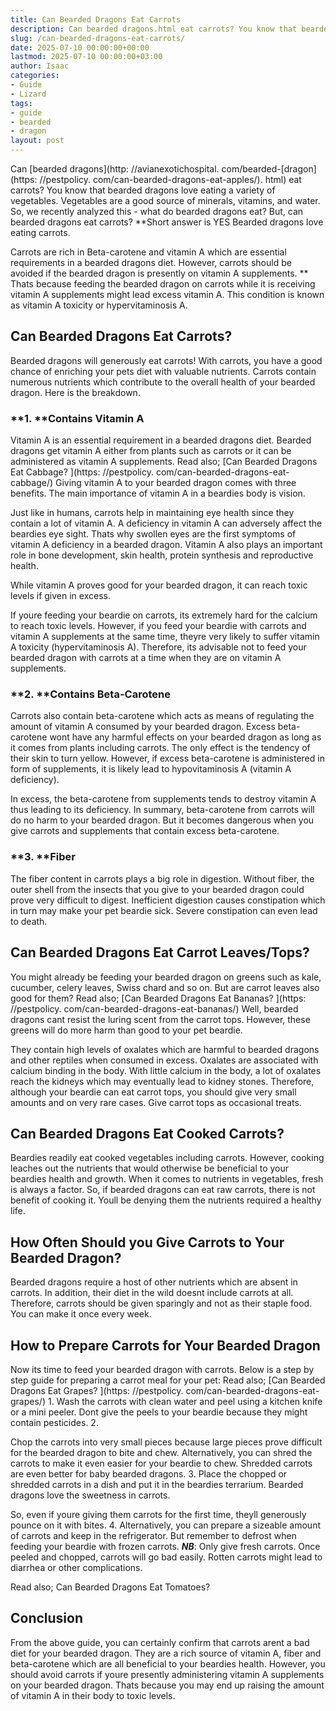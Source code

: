 ```yaml
---
title: Can Bearded Dragons Eat Carrots
description: Can bearded dragons.html eat carrots? You know that bearded dragons love eating a variety of vegetables. Vegetables are a good source of minerals, vitamins,...
slug: /can-bearded-dragons-eat-carrots/
date: 2025-07-10 00:00:00+00:00
lastmod: 2025-07-10 00:00:00+03:00
author: Isaac
categories:
- Guide
- Lizard
tags:
- guide
- bearded
- dragon
layout: post
---
```


Can [bearded dragons](http: //avianexotichospital. com/bearded-[dragon](https: //pestpolicy. com/can-bearded-dragons-eat-apples/). html) eat carrots? You know that bearded dragons love eating a variety of vegetables. Vegetables are a good source of minerals, vitamins, and water. So, we recently analyzed this - what do bearded dragons eat? But, can bearded dragons eat carrots? **Short answer is YES Bearded dragons love eating carrots.

Carrots are rich in Beta-carotene and vitamin A which are essential requirements in a bearded dragons diet. However, carrots should be avoided if the bearded dragon is presently on vitamin A supplements. ** Thats because feeding the bearded dragon on carrots while it is receiving vitamin A supplements might lead excess vitamin A. This condition is known as vitamin A toxicity or hypervitaminosis A.

##  **Can Bearded Dragons Eat Carrots?**

Bearded dragons will generously eat carrots! With carrots, you have a good chance of enriching your pets diet with valuable nutrients. Carrots contain numerous nutrients which contribute to the overall health of your bearded dragon. Here is the breakdown.

###  **1. ****Contains Vitamin A**

Vitamin A is an essential requirement in a bearded dragons diet. Bearded dragons get vitamin A either from plants such as carrots or it can be administered as vitamin A supplements. Read also; [Can Bearded Dragons Eat Cabbage? ](https: //pestpolicy. com/can-bearded-dragons-eat-cabbage/) Giving vitamin A to your bearded dragon comes with three benefits. The main importance of vitamin A in a beardies body is vision.

Just like in humans, carrots help in maintaining eye health since they contain a lot of vitamin A. A deficiency in vitamin A can adversely affect the beardies eye sight. Thats why swollen eyes are the first symptoms of vitamin A deficiency in a bearded dragon. Vitamin A also plays an important role in bone development, skin health, protein synthesis and reproductive health.

While vitamin A proves good for your bearded dragon, it can reach toxic levels if given in excess.

If youre feeding your beardie on carrots, its extremely hard for the calcium to reach toxic levels. However, if you feed your beardie with carrots and vitamin A supplements at the same time, theyre very likely to suffer vitamin A toxicity (hypervitaminosis A). Therefore, its advisable not to feed your bearded dragon with carrots at a time when they are on vitamin A supplements.

###  **2. ****Contains Beta-Carotene**

Carrots also contain beta-carotene which acts as means of regulating the amount of vitamin A consumed by your bearded dragon. Excess beta-carotene wont have any harmful effects on your bearded dragon as long as it comes from plants including carrots. The only effect is the tendency of their skin to turn yellow. However, if excess beta-carotene is administered in form of supplements, it is likely lead to hypovitaminosis A (vitamin A deficiency).

In excess, the beta-carotene from supplements tends to destroy vitamin A thus leading to its deficiency. In summary, beta-carotene from carrots will do no harm to your bearded dragon. But it becomes dangerous when you give carrots and supplements that contain excess beta-carotene.

###  **3. ****Fiber**

The fiber content in carrots plays a big role in digestion. Without fiber, the outer shell from the insects that you give to your bearded dragon could prove very difficult to digest. Inefficient digestion causes constipation which in turn may make your pet beardie sick. Severe constipation can even lead to death.

##  **Can Bearded Dragons Eat Carrot Leaves/Tops?**

You might already be feeding your bearded dragon on greens such as kale, cucumber, celery leaves, Swiss chard and so on. But are carrot leaves also good for them? Read also; [Can Bearded Dragons Eat Bananas? ](https: //pestpolicy. com/can-bearded-dragons-eat-bananas/) Well, bearded dragons cant resist the luring scent from the carrot tops. However, these greens will do more harm than good to your pet beardie.

They contain high levels of oxalates which are harmful to bearded dragons and other reptiles when consumed in excess. Oxalates are associated with calcium binding in the body. With little calcium in the body, a lot of oxalates reach the kidneys which may eventually lead to kidney stones. Therefore, although your beardie can eat carrot tops, you should give very small amounts and on very rare cases. Give carrot tops as occasional treats.

##  **Can Bearded Dragons Eat Cooked Carrots?**

Beardies readily eat cooked vegetables including carrots. However, cooking leaches out the nutrients that would otherwise be beneficial to your beardies health and growth. When it comes to nutrients in vegetables, fresh is always a factor. So, if bearded dragons can eat raw carrots, there is not benefit of cooking it. Youll be denying them the nutrients required a healthy life.

##  **How Often Should you Give Carrots to Your Bearded Dragon?**

Bearded dragons require a host of other nutrients which are absent in carrots. In addition, their diet in the wild doesnt include carrots at all. Therefore, carrots should be given sparingly and not as their staple food. You can make it once every week.

##  **How to Prepare Carrots for Your Bearded Dragon**

Now its time to feed your bearded dragon with carrots. Below is a step by step guide for preparing a carrot meal for your pet: Read also; [Can Bearded Dragons Eat Grapes? ](https: //pestpolicy. com/can-bearded-dragons-eat-grapes/) 1. Wash the carrots with clean water and peel using a kitchen knife or a mini peeler. Dont give the peels to your beardie because they might contain pesticides. 2.

Chop the carrots into very small pieces because large pieces prove difficult for the bearded dragon to bite and chew. Alternatively, you can shred the carrots to make it even easier for your beardie to chew. Shredded carrots are even better for baby bearded dragons. 3. Place the chopped or shredded carrots in a dish and put it in the beardies terrarium. Bearded dragons love the sweetness in carrots.

So, even if youre giving them carrots for the first time, theyll generously pounce on it with bites. 4. Alternatively, you can prepare a sizeable amount of carrots and keep in the refrigerator. But remember to defrost when feeding your beardie with frozen carrots. ***NB***: Only give fresh carrots. Once peeled and chopped, carrots will go bad easily. Rotten carrots might lead to diarrhea or other complications.

Read also; Can Bearded Dragons Eat Tomatoes?

##  **Conclusion**

From the above guide, you can certainly confirm that carrots arent a bad diet for your bearded dragon. They are a rich source of vitamin A, fiber and beta-carotene which are all beneficial to your beardies health. However, you should avoid carrots if youre presently administering vitamin A supplements on your bearded dragon. Thats because you may end up raising the amount of vitamin A in their body to toxic levels.
